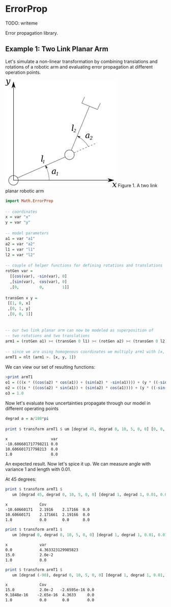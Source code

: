 ErrorProp
=========

TODO: writeme 

Error propagation library.

Example 1: Two Link Planar Arm
----------------------------

Let's simulate a non-linear transformation by combining translations 
and rotations of a robotic arm and evaluating error propagation at different
operation points.

![Illustration](images/two-link-planar-arm.png "Figure 1.")
Figure 1. A two link planar robotic arm

```haskell
import Math.ErrorProp

-- coordinates
x = var "x"
y = var "y"

-- model parameters
a1 = var "a1"
a2 = var "a2"
l1 = var "l1"
l2 = var "l2"

-- couple of helper functions for defining rotations and translations
rotGen var = 
  [[cos(var), -sin(var), 0]
  ,[sin(var),  cos(var), 0]
  ,[0,         0,        1]]

transGen x y = 
 [[1, 0, x]
 ,[0, 1, y]
 ,[0, 0, 1]]


-- our two link planar arm can now be modeled as superposition of
-- two rotations and two translations
arm1 = (rotGen a1) >< (transGen 0 l1) >< (rotGen a2) >< (transGen 0 l2)

-- since we are using homogenous coordinates we multiply arm1 with [x, y, 1]
armT1 = nlt (arm1 >. [x, y, 1])
```

We can view our set of resulting functions:

```haskell
>print armT1
o1 = (((x * ((cos(a2) * cos(a1)) + (sin(a2) * -sin(a1)))) + (y * ((-sin(a2) * cos(a1)) + (cos(a2) * -sin(a1))))) + ((l2 * ((-sin(a2) * cos(a1)) + (cos(a2) * -sin(a1)))) + (l1 * -sin(a1))))
o2 = (((x * ((cos(a2) * sin(a1)) + (sin(a2) * cos(a1)))) + (y * ((-sin(a2) * sin(a1)) + (cos(a2) * cos(a1))))) + ((l2 * ((-sin(a2) * sin(a1)) + (cos(a2) * cos(a1)))) + (l1 * cos(a1))))
o3 = 1.0

```

Now let's evaluate how uncertainties propagate through our model in different operating points

```haskell
degrad a = a/180*pi

print $ transform armT1 $ um [degrad 45, degrad 0, 10, 5, 0, 0] [0, 0, 0, 0, 0, 0]
```
```
x                   var
-10.606601717798211 0.0
10.606601717798213  0.0
1.0                 0.0
```
An expected result.
Now let's spice it up. We can measure angle with variance 1 and length with 0.01.

At 45 degrees:

```haskell
print $ transform armT1 $ 
   um [degrad 45, degrad 0, 10, 5, 0, 0] [degrad 1, degrad 1, 0.01, 0.01, 0, 0]
```
```
x              Cov
-10.60660171   2.1916    2.17166  0.0
10.60660171    2.171661  2.19166  0.0
1.0            0.0       0.0      0.0
```

```haskell
print $ transform armT1 $ 
   um [degrad 0, degrad 0, 10, 5, 0, 0] [degrad 1, degrad 1, 0.01, 0.01, 0, 0]
```
```
x              var
0.0            4.363323129985823
15.0           2.0e-2
1.0            0.0
```

```haskell
print $ transform armT1 $ 
   um [degrad (-90), degrad 0, 10, 5, 0, 0] [degrad 1, degrad 1, 0.01, 0.01, 0, 0]
```
```
x              Cov
15.0           2.0e-2   -2.6595e-16 0.0
9.1848e-16    -2.65e-16  4.3633     0.0
1.0            0.0       0.0        0.0
```
